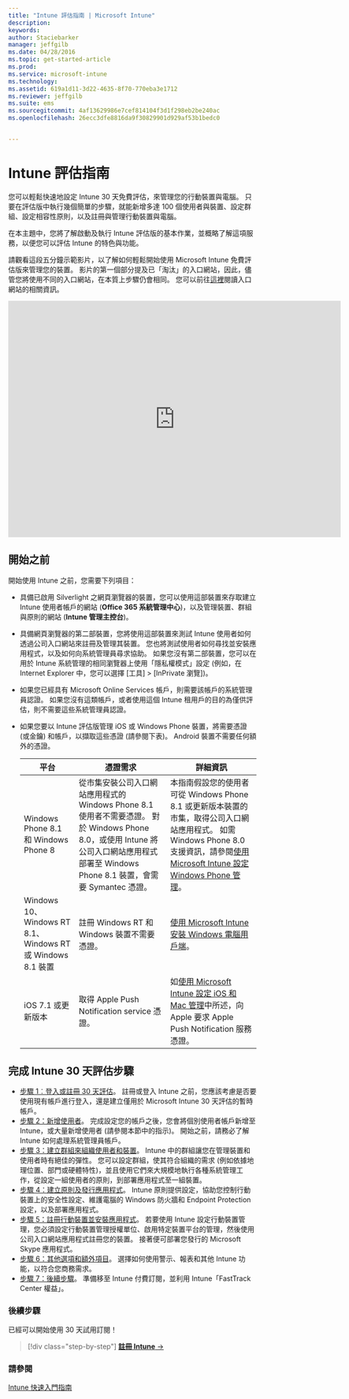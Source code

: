 ```yaml
---
title: "Intune 評估指南 | Microsoft Intune"
description: 
keywords: 
author: Staciebarker
manager: jeffgilb
ms.date: 04/28/2016
ms.topic: get-started-article
ms.prod: 
ms.service: microsoft-intune
ms.technology: 
ms.assetid: 619a1d11-3d22-4635-8f70-770eba3e1712
ms.reviewer: jeffgilb
ms.suite: ems
ms.sourcegitcommit: 4af13629986e7cef814104f3d1f298eb2be240ac
ms.openlocfilehash: 26ecc3dfe8816da9f30829901d929af53b1bedc0


---
```


# Intune 評估指南
您可以輕鬆快速地設定 Intune 30 天免費評估，來管理您的行動裝置與電腦。 只要在評估版中執行幾個簡單的步驟，就能新增多達 100 個使用者與裝置、設定群組、設定相容性原則，以及註冊與管理行動裝置與電腦。

在本主題中，您將了解啟動及執行 Intune 評估版的基本作業，並概略了解這項服務，以便您可以評估 Intune 的特色與功能。

請觀看這段五分鐘示範影片，以了解如何輕鬆開始使用 Microsoft Intune 免費評估版來管理您的裝置。 影片的第一個部分提及已「淘汰」的入口網站，因此，儘管您將使用不同的入口網站，在本質上步驟仍會相同。 您可以前往[這裡](https://docs.microsoft.com/intune/deploy-use/account-portal-merged-with-Office-365)閱讀入口網站的相關資訊。

<iframe width="675" height="480" src="https://www.youtube.com/embed/ltcZvm4VOFU" frameborder="0" allowfullscreen></iframe>

## 開始之前
開始使用 Intune 之前，您需要下列項目：

-   具備已啟用 Silverlight 之網頁瀏覽器的裝置，您可以使用這部裝置來存取建立 Intune 使用者帳戶的網站 (**Office 365 系統管理中心**)，以及管理裝置、群組與原則的網站 (**Intune 管理主控台**)。

-   具備網頁瀏覽器的第二部裝置，您將使用這部裝置來測試 Intune 使用者如何透過公司入口網站來註冊及管理其裝置。 您也將測試使用者如何尋找並安裝應用程式，以及如何向系統管理員尋求協助。 如果您沒有第二部裝置，您可以在用於 Intune 系統管理的相同瀏覽器上使用「隱私權模式」設定 (例如，在 Internet Explorer 中，您可以選擇 [工具] &gt; [InPrivate 瀏覽])。

-   如果您已經具有 Microsoft Online Services 帳戶，則需要該帳戶的系統管理員認證。 如果您沒有這類帳戶，或者使用這個 Intune 租用戶的目的為僅供評估，則不需要這些系統管理員認證。

-   如果您要以 Intune 評估版管理 iOS 或 Windows Phone 裝置，將需要憑證 (或金鑰) 和帳戶，以擷取這些憑證 (請參閱下表)。 Android 裝置不需要任何額外的憑證。

    |平台|憑證需求|詳細資訊|
    |------------|----------------------------|--------------------|
    |Windows Phone 8.1 和 Windows Phone 8 |從市集安裝公司入口網站應用程式的 Windows Phone 8.1 使用者不需要憑證。 對於 Windows Phone 8.0，或使用 Intune 將公司入口網站應用程式部署至 Windows Phone 8.1 裝置，會需要 Symantec 憑證。|本指南假設您的使用者可從 Windows Phone 8.1 或更新版本裝置的市集，取得公司入口網站應用程式。 如需 Windows Phone 8.0 支援資訊，請參閱[使用 Microsoft Intune 設定 Windows Phone 管理](/Intune/Deploy-Use/set-up-windows-phone-management-with-microsoft-intune)。|
    |Windows 10、Windows RT 8.1、Windows RT 或 Windows 8.1 裝置|註冊 Windows RT 和 Windows 裝置不需要憑證。|[使用 Microsoft Intune 安裝 Windows 電腦用戶端](/Intune/Deploy-Use/install-the-windows-pc-client-with-microsoft-intune)。|
    |iOS 7.1 或更新版本|取得 Apple Push Notification service 憑證。|如[使用 Microsoft Intune 設定 iOS 和 Mac 管理](/Intune/Deploy-Use/set-up-ios-and-mac-management-with-microsoft-intune)中所述，向 Apple 要求 Apple Push Notification 服務憑證。|

## 完成 Intune 30 天評估步驟
- [步驟 1︰登入或註冊 30 天評估](get-started-with-a-30-day-trial-of-microsoft-intune-step-1.md)。 註冊或登入 Intune 之前，您應該考慮是否要使用現有帳戶進行登入，還是建立僅用於 Microsoft Intune 30 天評估的暫時帳戶。
- [步驟 2：新增使用者](get-started-with-a-30-day-trial-of-microsoft-intune-step-2.md)。 完成設定您的帳戶之後，您會將個別使用者帳戶新增至 Intune，或大量新增使用者 (請參閱本節中的指示)。 開始之前，請務必了解 Intune 如何處理系統管理員帳戶。
- [步驟 3：建立群組來組織使用者和裝置](get-started-with-a-30-day-trial-of-microsoft-intune-step-3.md)。 Intune 中的群組讓您在管理裝置和使用者時有絕佳的彈性。 您可以設定群組，使其符合組織的需求 (例如依據地理位置、部門或硬體特性)，並且使用它們來大規模地執行各種系統管理工作，從設定一組使用者的原則，到部署應用程式至一組裝置。
- [步驟 4：建立原則及發行應用程式](get-started-with-a-30-day-trial-of-microsoft-intune-step-4.md)。 Intune 原則提供設定，協助您控制行動裝置上的安全性設定、維護電腦的 Windows 防火牆和 Endpoint Protection 設定，以及部署應用程式。
- [步驟 5：註冊行動裝置並安裝應用程式](get-started-with-a-30-day-trial-of-microsoft-intune-step-5.md)。 若要使用 Intune 設定行動裝置管理，您必須設定行動裝置管理授權單位、啟用特定裝置平台的管理，然後使用公司入口網站應用程式註冊您的裝置。 接著便可部署您發行的 Microsoft Skype 應用程式。
- [步驟 6：其他選項和額外項目](get-started-with-a-30-day-trial-of-microsoft-intune-step-6.md)。 選擇如何使用警示、報表和其他 Intune 功能，以符合您商務需求。
- [步驟 7：後續步驟](get-started-with-a-30-day-trial-of-microsoft-intune-step-7.md)。 準備移至 Intune 付費訂閱，並利用 Intune「FastTrack Center 權益」。


### 後續步驟
已經可以開始使用 30 天試用訂閱！

>[!div class="step-by-step"]
[**註冊 Intune** &rarr;](.\get-started-with-a-30-day-trial-of-microsoft-intune-step-1.md)

### 請參閱
[Intune 快速入門指南](/intune/get-started/start-with-a-paid-subscription-to-microsoft-intune)



<!--HONumber=Jun16_HO4-->


